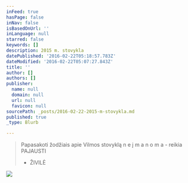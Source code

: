 ```yaml
---
inFeed: true
hasPage: false
inNav: false
isBasedOnUrl: ''
inLanguage: null
starred: false
keywords: []
description: 2015 m. stovykla
datePublished: '2016-02-22T05:18:57.783Z'
dateModified: '2016-02-22T05:07:27.843Z'
title: ''
author: []
authors: []
publisher:
  name: null
  domain: null
  url: null
  favicon: null
sourcePath: _posts/2016-02-22-2015-m-stovykla.md
published: true
_type: Blurb

---
```

> Papasakoti žodžiais
> apie Vilmos stovyklą 
> n e į m a n o m a -
> reikia
> PAJAUSTI
> - ŽIVILĖ

![](https://s3-us-west-2.amazonaws.com/the-grid-img/p/9dc4ea37138f7f835bd7d29e50ccc7b5b29432e4.jpg)